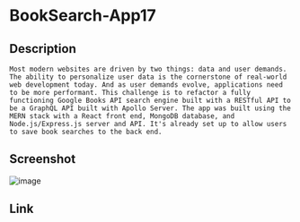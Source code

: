 # BookSearch-App17
## Description
```
Most modern websites are driven by two things: data and user demands. The ability to personalize user data is the cornerstone of real-world web development today. And as user demands evolve, applications need to be more performant. This challenge is to refactor a fully functioning Google Books API search engine built with a RESTful API to be a GraphQL API built with Apollo Server. The app was built using the MERN stack with a React front end, MongoDB database, and Node.js/Express.js server and API. It's already set up to allow users to save book searches to the back end.
```
## Screenshot
![image](https://github.com/CodyCCL/BookSearch-App17/assets/142187489/50b86600-bc6e-4cf9-b801-2c902e9b4960)

## Link


